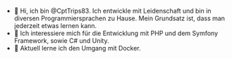- 👋 Hi, ich bin @CptTrips83. Ich entwickle mit Leidenschaft und bin in diversen Programmiersprachen zu Hause. Mein Grundsatz ist, dass man jederzeit etwas lernen kann.
- 👀 Ich interessiere mich für die Entwicklung mit PHP und dem Symfony Framework, sowie C# und Unity.
- 🌱 Aktuell lerne ich den Umgang mit Docker.

<!---
CptTrips83/CptTrips83 is a ✨ special ✨ repository because its `README.md` (this file) appears on your GitHub profile.
You can click the Preview link to take a look at your changes.
--->
